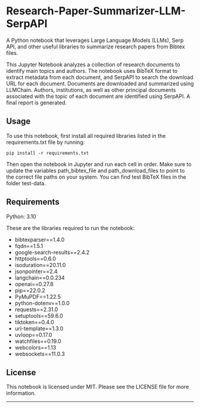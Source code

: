 # Research-Paper-Summarizer-LLM-SerpAPI
A Python notebook that leverages Large Language Models (LLMs), Serp API, and other useful libraries to summarize research papers from Bibtex files. 

This Jupyter Notebook analyzes a collection of research documents to identify main topics and authors. The notebook uses BibTeX format to extract metadata from each document, and SerpAPI to search the download URL for each document. Documents are downloaded and summarized using LLMChain. Authors, institutions, as well as other principal documents associated with the topic of each document are identified using SerpAPI. A final report is generated.

## Usage

To use this notebook, first install all required libraries listed in the requirements.txt file by running:

```
pip install -r requirements.txt
```

Then open the notebook in Jupyter and run each cell in order. Make sure to update the variables path_bibtex_file and path_download_files to point to the correct file paths on your system. You can find test BibTeX files in the folder test-data.

## Requirements

Python: 3.10

These are the libraries required to run the notebook:

* bibtexparser==1.4.0
* fqdn==1.5.1
* google-search-results==2.4.2
* httptools==0.6.0
* isoduration==20.11.0
* jsonpointer==2.4
* langchain==0.0.234
* openai==0.27.8
* pip==22.0.2
* PyMuPDF==1.22.5
* python-dotenv==1.0.0
* requests==2.31.0
* setuptools==59.6.0
* tiktoken==0.4.0
* uri-template==1.3.0
* uvloop==0.17.0
* watchfiles==0.19.0
* webcolors==1.13
* websockets==11.0.3

## License

This notebook is licensed under MIT. Please see the LICENSE file for more information.

---
